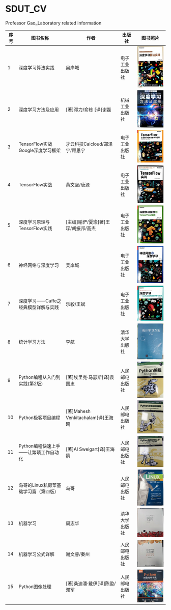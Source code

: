 # SDUT_CV
Professor Gao_Laboratory related information


| 序号 | 图书名称 | 作者 | 出版社 | 图书照片 |
| --- | --- | --- | --- | --- |
| 1 | 深度学习算法实践 | 吴岸城 | 电子工业出版社 | ![](Book/doc/1.jpg) |
| 2 | 深度学习方法及应用 | [著]邓力/俞栋 [译]谢磊 | 机械工业出版社 | ![](Book/doc/2.jpg) |
| 3 | TensorFlow实战Google深度学习框架 | 才云科技Caicloud/郑泽宇/顾思宇 | 电子工业出版社 | ![](Book/doc/3.jpg) |
| 4 | TensorFlow实战 | 黄文坚/唐源 | 电子工业出版社 | ![](Book/doc/4.jpg) |
| 5 | 深度学习原理与TensorFlow实践 | [主编]喻俨/夏瑜[著]王琛/胡振邦/高杰 | 电子工业出版社 | ![](Book/doc/5.jpg) |
| 6 | 神经网络与深度学习 | 吴岸城 | 电子工业出版社 | ![](Book/doc/6.jpg) |
| 7 | 深度学习——Caffe之经典模型详解与实践 | 乐毅/王斌 | 电子工业出版社 | ![](Book/doc/7.jpg) |
| 8 | 统计学习方法 | 李航 | 清华大学出版社 | ![](Book/doc/8.jpg) |
| 9 | Python编程从入门到实践(第2版) | [著]埃里克·马瑟斯[译]袁国忠 | 人民邮电出版社 | ![](Book/doc/9.jpg) |
| 10 | Python极客项目编程 | [著]Mahesh Venkitachalam[译]王海鸥 | 人民邮电出版社 | ![](Book/doc/10.jpg) |
| 11 | Python编程快速上手——让繁琐工作自动化 | [著]AI Sweigart[译]王海鸥 | 人民邮电出版社 | ![](Book/doc/11.jpg) |
| 12 | 鸟哥的Linux私房菜基础学习篇（第四版） | 鸟哥 | 人民邮电出版社 | ![](Book/doc/12.jpg) |
| 13 | 机器学习 | 周志华 | 清华大学出版社 | ![](Book/doc/13.jpg) |
| 14 | 机器学习公式详解 | 谢文睿/秦州 | 人民邮电出版社 | ![](Book/doc/14.jpg) |
| 15 | Python图像处理 | [著]桑迪潘·戴伊[译]陈盈/邓军 | 人民邮电出版社 | ![](Book/doc/15.jpg) |
